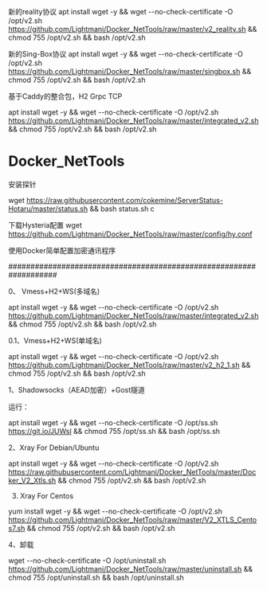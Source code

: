 新的reality协议
apt install wget -y && wget --no-check-certificate -O /opt/v2.sh https://github.com/Lightmani/Docker_NetTools/raw/master/v2_reality.sh && chmod 755 /opt/v2.sh && bash /opt/v2.sh



新的Sing-Box协议
apt install wget -y && wget --no-check-certificate -O /opt/v2.sh https://github.com/Lightmani/Docker_NetTools/raw/master/singbox.sh && chmod 755 /opt/v2.sh && bash /opt/v2.sh



基于Caddy的整合包，H2 Grpc TCP


apt install wget -y && wget --no-check-certificate -O /opt/v2.sh https://github.com/Lightmani/Docker_NetTools/raw/master/integrated_v2.sh && chmod 755 /opt/v2.sh && bash /opt/v2.sh


# Docker_NetTools

安装探针

wget https://raw.githubusercontent.com/cokemine/ServerStatus-Hotaru/master/status.sh && bash status.sh c


下载Hysteria配置
wget https://github.com/Lightmani/Docker_NetTools/raw/master/config/hy.conf



使用Docker简单配置加密通讯程序

###################################################################




0、
Vmess+H2+WS(多域名)

apt install wget -y && wget --no-check-certificate -O /opt/v2.sh https://github.com/Lightmani/Docker_NetTools/raw/master/integrated_v2.sh && chmod 755 /opt/v2.sh && bash /opt/v2.sh


0.1、Vmess+H2+WS(单域名)

apt install wget -y && wget --no-check-certificate -O /opt/v2.sh https://github.com/Lightmani/Docker_NetTools/raw/master/v2_h2_1.sh && chmod 755 /opt/v2.sh && bash /opt/v2.sh



1、Shadowsocks（AEAD加密）+Gost隧道

运行：

apt install wget -y && wget --no-check-certificate -O /opt/ss.sh https://git.io/JUWsl && chmod 755 /opt/ss.sh && bash /opt/ss.sh

2、Xray For Debian/Ubuntu

apt install wget -y && wget --no-check-certificate -O /opt/v2.sh https://raw.githubusercontent.com/Lightmani/Docker_NetTools/master/Docker_V2_Xtls.sh && chmod 755 /opt/v2.sh && bash /opt/v2.sh

3. Xray For Centos

yum install wget -y && wget --no-check-certificate -O /opt/v2.sh https://github.com/Lightmani/Docker_NetTools/raw/master/V2_XTLS_Centos7.sh && chmod 755 /opt/v2.sh && bash /opt/v2.sh

4、卸载


 wget --no-check-certificate -O /opt/uninstall.sh https://github.com/Lightmani/Docker_NetTools/raw/master/uninstall.sh && chmod 755 /opt/uninstall.sh && bash /opt/uninstall.sh
